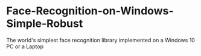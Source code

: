 # Face-Recognition-on-Windows-Simple-Robust
The world's simplest face recognition library implemented on a Windows 10 PC or a Laptop
